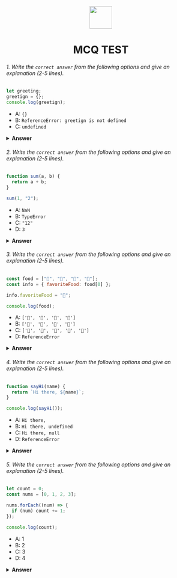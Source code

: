 <div align="center">
  <img height="60" src="https://edurev.gumlet.io/AllImages/original/ApplicationImages/CourseImages/944e5d47-8c55-4a89-91e5-22ab5f2798fc_CI.png">
  <h1>MCQ TEST</h1>
</div>

###### 1. Write the `correct answer` from the following options and give an explanation (2-5 lines).

```javascript
let greeting;
greetign = {};
console.log(greetign);
```

- A: `{}`
- B: `ReferenceError: greetign is not defined`
- C: `undefined`

<details><summary><b>Answer</b></summary>
<p>

#### Answer: 

<i>The Correct answer is option **B**. Because **"greeting"** is declared in the first line and an empty object is assigned to **"greetign"** which is **not declared**. As a result, we will get a **reference error**.</i>

</p>
</details>

###### 2. Write the `correct answer` from the following options and give an explanation (2-5 lines).

```javascript
function sum(a, b) {
  return a + b;
}

sum(1, "2");
```

- A: `NaN`
- B: `TypeError`
- C: `"12"`
- D: `3`

<details><summary><b>Answer</b></summary>
<p>

#### Answer: 

<i>The correct answer is option **C**. 1 and "2" are passed as arguments in the sum function. Here 1 is of **number** type but "2" is of **string** type. When a number is added with a string Javascript **converts all the arguments to string** and concatenates them.</i>

</p>
</details>

###### 3. Write the `correct answer` from the following options and give an explanation (2-5 lines).

```javascript
const food = ["🍕", "🍫", "🥑", "🍔"];
const info = { favoriteFood: food[0] };

info.favoriteFood = "🍝";

console.log(food);
```

- A: `['🍕', '🍫', '🥑', '🍔']`
- B: `['🍝', '🍫', '🥑', '🍔']`
- C: `['🍝', '🍕', '🍫', '🥑', '🍔']`
- D: `ReferenceError`

<details><summary><b>Answer</b></summary>
<p>

#### Answer: 

<i>The correct answer is option **A**. In the first line an array **food** is declared and initialized. In the second line an object **info** is declared and assigned an object where **favoriteFood** is the only key. **food[0]** is the value of favoriteFood. In the next line, the value of the favoriteFood is changed but the original **food** array is not changed. Because the address of **food[0]** in the food array and the address of **favoriteFood** is not the same. As a result, the original **food** array hasn't mutated.</i>

</p>
</details>

###### 4. Write the `correct answer` from the following options and give an explanation (2-5 lines).

```javascript
function sayHi(name) {
  return `Hi there, ${name}`;
}

console.log(sayHi());
```

- A: `Hi there,`
- B: `Hi there, undefined`
- C: `Hi there, null`
- D: `ReferenceError`

<details><summary><b>Answer</b></summary>
<p>

#### Answer: 

<i>The correct answer is option **B**. **"name"** is passed as a parameter in **sayHi** function. But when it is called no argument is passed. As a result, we will get **Hi there, undefined** in the console. **Default Argument** can be used to get rid of this issue.</i>

</p>
</details>

###### 5. Write the `correct answer` from the following options and give an explanation (2-5 lines).

```javascript
let count = 0;
const nums = [0, 1, 2, 3];

nums.forEach((num) => {
  if (num) count += 1;
});

console.log(count);
```

- A: 1
- B: 2
- C: 3
- D: 4

<details><summary><b>Answer</b></summary>
<p>

#### Answer: 

<i>The correct answer is option **C**. By forEach method each element of **nums** array will be checked if it is a **truthy** or **falsy** value. For each truthy value, the **count** variable will be incremented. Since **0 is the only falsy value** in the array **3** will be displayed in the console.</i>

</p>
</details>
